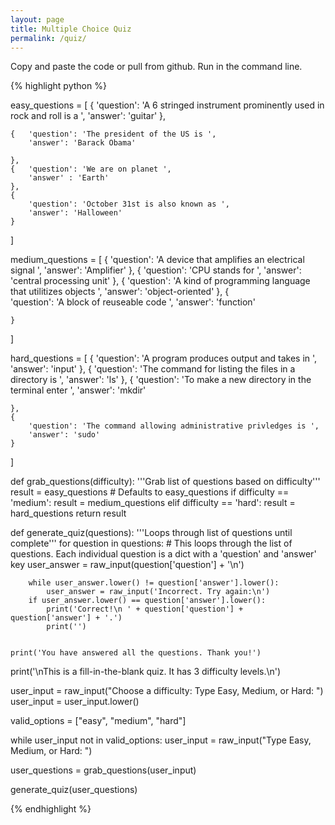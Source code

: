 ```yaml
---
layout: page
title: Multiple Choice Quiz
permalink: /quiz/
---
```


Copy and paste the code or pull from github. Run in the command line.

{% highlight python %}

easy_questions = [
    {
        'question': 'A 6 stringed instrument prominently used in rock and roll is a ',
        'answer': 'guitar'
    },
    
    {	'question': 'The president of the US is ',
    	'answer': 'Barack Obama'

    },
    { 	'question': 'We are on planet ',
    	'answer' : 'Earth'
    },
    {
        'question': 'October 31st is also known as ',
        'answer': 'Halloween'
    }
]

medium_questions = [
    {
        'question': 'A device that amplifies an electrical signal ',
        'answer': 'Amplifier'
    },
    {
    	'question': 'CPU stands for ',
    	'answer': 'central processing unit'
    },
    {
        'question': 'A kind of programming language that utilitizes objects ',
        'answer': 'object-oriented'
    },
    {	
    	'question': 'A block of reuseable code ',
    	'answer': 'function'
    	
    }
]

hard_questions = [
    {
        'question': 'A program produces output and takes in ',
        'answer': 'input'
    },
    {
        'question': 'The command for listing the files in a directory is ',
        'answer': 'ls'
    },
    { 
    	'question': 'To make a new directory in the terminal enter ',
    	'answer': 'mkdir'

    },
    {	
    	'question': 'The command allowing administrative privledges is ',
    	'answer': 'sudo'
    }

]


def grab_questions(difficulty):
    '''Grab list of questions based on difficulty'''
    result = easy_questions  # Defaults to easy_questions
    if difficulty == 'medium':
        result = medium_questions
    elif difficulty == 'hard':
        result = hard_questions
    return result


def generate_quiz(questions):
    '''Loops through list of questions until complete'''
    for question in questions:
        # This loops through the list of questions. Each individual question is a dict with a 'question' and 'answer' key
        user_answer = raw_input(question['question'] + '\n')

        while user_answer.lower() != question['answer'].lower():
            user_answer = raw_input('Incorrect. Try again:\n')
    	if user_answer.lower() == question['answer'].lower():
    		print('Correct!\n ' + question['question'] + question['answer'] + '.')
    		print('')
    	

    print('You have answered all the questions. Thank you!')


print('\nThis is a fill-in-the-blank quiz. It has 3 difficulty levels.\n')

user_input = raw_input("Choose a difficulty: Type Easy, Medium, or Hard: ")
user_input = user_input.lower()  

valid_options = ["easy", "medium", "hard"]

while user_input not in valid_options:
	user_input = raw_input("Type Easy, Medium, or Hard: ")

user_questions = grab_questions(user_input)

generate_quiz(user_questions)

{% endhighlight %}